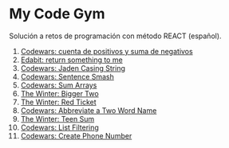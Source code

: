 # My Code Gym
Solución a retos de programación con método REACT (español).

1. [Codewars: cuenta de positivos y suma de negativos](https://github.com/thatmare/codewars/blob/main/Cuenta%20de%20positivos%20y%20suma%20de%20negativos.md)
2. [Edabit: return something to me](https://github.com/thatmare/mycodegym/blob/main/Return%20something%20to%20me.md)
3. [Codewars: Jaden Casing String](https://github.com/thatmare/mycodegym/blob/main/Codewars:%20Jaden%20Casing%20Strings%20(espa%C3%B1ol).md)
4. [Codewars: Sentence Smash](https://github.com/thatmare/mycodegym/blob/main/Codwars:%20Sentence%20Smash.md)
5. [Codewars: Sum Arrays](https://github.com/thatmare/mycodegym/blob/main/Codewars:%20Sum%20Arrays.md)
6. [The Winter: Bigger Two](https://github.com/thatmare/mycodegym/blob/main/Bigger%20Two.md)
7. [The Winter: Red Ticket](https://github.com/thatmare/mycodegym/blob/main/Red%20Ticket.md)
8. [Codewars: Abbreviate a Two Word Name](https://github.com/thatmare/mycodegym/blob/main/Abbreviate%20a%20Two%20Word%20Name.md)
9. [The Winter: Teen Sum](https://github.com/thatmare/mycodegym/blob/main/Teen%20Sum.md)
10. [Codewars: List Filtering](https://github.com/thatmare/mycodegym/blob/main/List%20filtering.md)
11. [Codewars: Create Phone Number](https://github.com/thatmare/mycodegym/blob/main/Create%20Phone%20Number.md)
